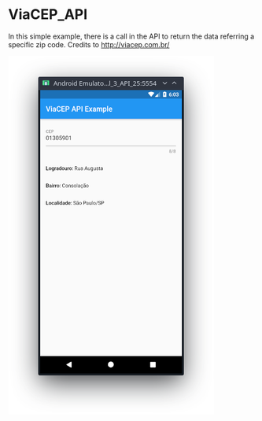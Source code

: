 # ViaCEP_API

In this simple example, there is a call in the API to return the data referring a specific zip code.
Credits to http://viacep.com.br/

![screenshot](/screenshots/ss.png?raw=true)
